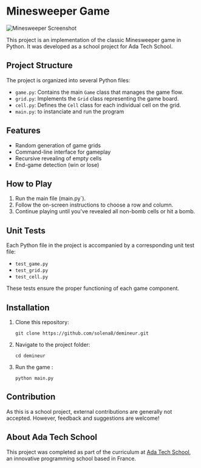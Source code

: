 # Minesweeper Game

![Minesweeper Screenshot](/home/solena/Ada/Exercices/Individuels/Demineur/demineur.png)

This project is an implementation of the classic Minesweeper game in Python. It was developed as a school project for Ada Tech School.

## Project Structure

The project is organized into several Python files:

- `game.py`: Contains the main `Game` class that manages the game flow.
- `grid.py`: Implements the `Grid` class representing the game board.
- `cell.py`: Defines the `Cell` class for each individual cell on the grid.
- `main.py`: to instanciate and run the program
  

## Features

- Random generation of game grids
- Command-line interface for gameplay
- Recursive revealing of empty cells
- End-game detection (win or lose)

## How to Play

1. Run the main file (main.py`).
2. Follow the on-screen instructions to choose a row and column.
3. Continue playing until you've revealed all non-bomb cells or hit a bomb.

## Unit Tests

Each Python file in the project is accompanied by a corresponding unit test file:

- `test_game.py`
- `test_grid.py`
- `test_cell.py`

These tests ensure the proper functioning of each game component.

## Installation

1. Clone this repository:
   ```
   git clone https://github.com/solena8/demineur.git
   ```
2. Navigate to the project folder:
   ```
   cd demineur
   ```
3. Run the game :
   ```
   python main.py
   ```

## Contribution

As this is a school project, external contributions are generally not accepted. However, feedback and suggestions are welcome!

## About Ada Tech School

This project was completed as part of the curriculum at [Ada Tech School](https://adatechschool.fr/), an innovative programming school based in France.
